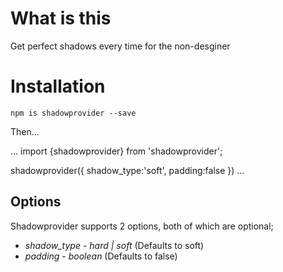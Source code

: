 # What is this

Get perfect shadows every time for the non-desginer

# Installation

`npm is shadowprovider --save`

Then...

...
import {shadowprovider} from 'shadowprovider';

shadowprovider({
    shadow_type:'soft',
    padding:false
})
...


## Options
Shadowprovider supports 2 options, both of which are optional;
* *shadow_type* - _hard | soft_ (Defaults to soft)
* *padding* - _boolean_ (Defaults to false)